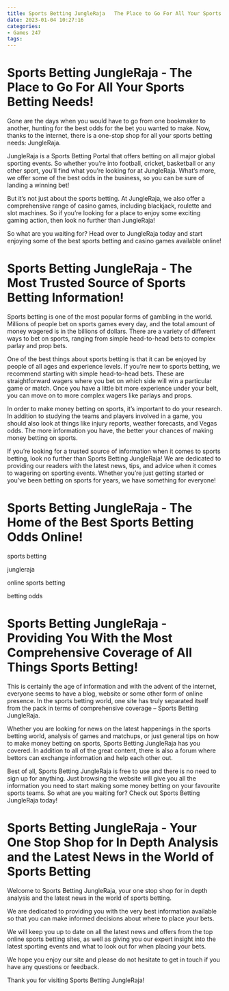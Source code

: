 ```yaml
---
title: Sports Betting JungleRaja   The Place to Go For All Your Sports Betting Needs!
date: 2023-01-04 10:27:16
categories:
- Games 247
tags:
---
```



#  Sports Betting JungleRaja - The Place to Go For All Your Sports Betting Needs!

Gone are the days when you would have to go from one bookmaker to another, hunting for the best odds for the bet you wanted to make. Now, thanks to the internet, there is a one-stop shop for all your sports betting needs: JungleRaja.

JungleRaja is a Sports Betting Portal that offers betting on all major global sporting events. So whether you’re into football, cricket, basketball or any other sport, you’ll find what you’re looking for at JungleRaja. What’s more, we offer some of the best odds in the business, so you can be sure of landing a winning bet!

But it’s not just about the sports betting. At JungleRaja, we also offer a comprehensive range of casino games, including blackjack, roulette and slot machines. So if you’re looking for a place to enjoy some exciting gaming action, then look no further than JungleRaja!

So what are you waiting for? Head over to JungleRaja today and start enjoying some of the best sports betting and casino games available online!

#  Sports Betting JungleRaja - The Most Trusted Source of Sports Betting Information!

Sports betting is one of the most popular forms of gambling in the world. Millions of people bet on sports games every day, and the total amount of money wagered is in the billions of dollars. There are a variety of different ways to bet on sports, ranging from simple head-to-head bets to complex parlay and prop bets.

One of the best things about sports betting is that it can be enjoyed by people of all ages and experience levels. If you’re new to sports betting, we recommend starting with simple head-to-head bets. These are straightforward wagers where you bet on which side will win a particular game or match. Once you have a little bit more experience under your belt, you can move on to more complex wagers like parlays and props.

In order to make money betting on sports, it’s important to do your research. In addition to studying the teams and players involved in a game, you should also look at things like injury reports, weather forecasts, and Vegas odds. The more information you have, the better your chances of making money betting on sports.

If you’re looking for a trusted source of information when it comes to sports betting, look no further than Sports Betting JungleRaja! We are dedicated to providing our readers with the latest news, tips, and advice when it comes to wagering on sporting events. Whether you’re just getting started or you’ve been betting on sports for years, we have something for everyone!

#  Sports Betting JungleRaja - The Home of the Best Sports Betting Odds Online!

 sports betting

jungleraja

online sports betting

betting odds

# Sports Betting JungleRaja - Providing You With the Most Comprehensive Coverage of All Things Sports Betting!

This is certainly the age of information and with the advent of the internet, everyone seems to have a blog, website or some other form of online presence. In the sports betting world, one site has truly separated itself from the pack in terms of comprehensive coverage – Sports Betting JungleRaja.

Whether you are looking for news on the latest happenings in the sports betting world, analysis of games and matchups, or just general tips on how to make money betting on sports, Sports Betting JungleRaja has you covered. In addition to all of the great content, there is also a forum where bettors can exchange information and help each other out.

Best of all, Sports Betting JungleRaja is free to use and there is no need to sign up for anything. Just browsing the website will give you all the information you need to start making some money betting on your favourite sports teams. So what are you waiting for? Check out Sports Betting JungleRaja today!

# Sports Betting JungleRaja - Your One Stop Shop for In Depth Analysis and the Latest News in the World of Sports Betting

Welcome to Sports Betting JungleRaja, your one stop shop for in depth analysis and the latest news in the world of sports betting.

We are dedicated to providing you with the very best information available so that you can make informed decisions about where to place your bets.

We will keep you up to date on all the latest news and offers from the top online sports betting sites, as well as giving you our expert insight into the latest sporting events and what to look out for when placing your bets.

We hope you enjoy our site and please do not hesitate to get in touch if you have any questions or feedback.

Thank you for visiting Sports Betting JungleRaja!